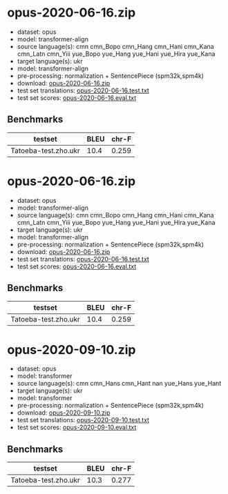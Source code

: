 # opus-2020-06-16.zip

* dataset: opus
* model: transformer-align
* source language(s): cmn cmn_Bopo cmn_Hang cmn_Hani cmn_Kana cmn_Latn cmn_Yiii yue_Bopo yue_Hang yue_Hani yue_Hira yue_Kana
* target language(s): ukr
* model: transformer-align
* pre-processing: normalization + SentencePiece (spm32k,spm4k)
* download: [opus-2020-06-16.zip](https://object.pouta.csc.fi/Tatoeba-MT-models/zho-ukr/opus-2020-06-16.zip)
* test set translations: [opus-2020-06-16.test.txt](https://object.pouta.csc.fi/Tatoeba-MT-models/zho-ukr/opus-2020-06-16.test.txt)
* test set scores: [opus-2020-06-16.eval.txt](https://object.pouta.csc.fi/Tatoeba-MT-models/zho-ukr/opus-2020-06-16.eval.txt)

## Benchmarks

| testset               | BLEU  | chr-F |
|-----------------------|-------|-------|
| Tatoeba-test.zho.ukr 	| 10.4 	| 0.259 |

# opus-2020-06-16.zip

* dataset: opus
* model: transformer-align
* source language(s): cmn cmn_Bopo cmn_Hang cmn_Hani cmn_Kana cmn_Latn cmn_Yiii yue_Bopo yue_Hang yue_Hani yue_Hira yue_Kana
* target language(s): ukr
* model: transformer-align
* pre-processing: normalization + SentencePiece (spm32k,spm4k)
* download: [opus-2020-06-16.zip](https://object.pouta.csc.fi/Tatoeba-MT-models/zho-ukr/opus-2020-06-16.zip)
* test set translations: [opus-2020-06-16.test.txt](https://object.pouta.csc.fi/Tatoeba-MT-models/zho-ukr/opus-2020-06-16.test.txt)
* test set scores: [opus-2020-06-16.eval.txt](https://object.pouta.csc.fi/Tatoeba-MT-models/zho-ukr/opus-2020-06-16.eval.txt)

## Benchmarks

| testset               | BLEU  | chr-F |
|-----------------------|-------|-------|
| Tatoeba-test.zho.ukr 	| 10.4 	| 0.259 |

# opus-2020-09-10.zip

* dataset: opus
* model: transformer
* source language(s): cmn cmn_Hans cmn_Hant nan yue_Hans yue_Hant
* target language(s): ukr
* model: transformer
* pre-processing: normalization + SentencePiece (spm32k,spm4k)
* download: [opus-2020-09-10.zip](https://object.pouta.csc.fi/Tatoeba-MT-models/zho-ukr/opus-2020-09-10.zip)
* test set translations: [opus-2020-09-10.test.txt](https://object.pouta.csc.fi/Tatoeba-MT-models/zho-ukr/opus-2020-09-10.test.txt)
* test set scores: [opus-2020-09-10.eval.txt](https://object.pouta.csc.fi/Tatoeba-MT-models/zho-ukr/opus-2020-09-10.eval.txt)

## Benchmarks

| testset               | BLEU  | chr-F |
|-----------------------|-------|-------|
| Tatoeba-test.zho.ukr 	| 10.3 	| 0.277 |

